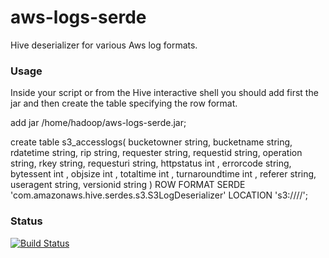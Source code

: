 aws-logs-serde
==============

Hive deserializer for various Aws log formats.

### Usage

Inside your script or from the Hive interactive shell you should add first the jar and then create the table specifying
the row format.

add jar /home/hadoop/aws-logs-serde.jar;

create table s3_accesslogs(
bucketowner             string,
bucketname              string,
rdatetime               string,
rip                     string,
requester               string,
requestid               string,
operation               string,
rkey                    string,
requesturi              string,
httpstatus              int   ,
errorcode               string,
bytessent               int   ,
objsize                 int   ,
totaltime               int   ,
turnaroundtime          int   ,
referer                 string,
useragent               string,
versionid               string
)
ROW FORMAT SERDE 'com.amazonaws.hive.serdes.s3.S3LogDeserializer'
LOCATION 's3://<yours3bucket>/<yourprefixifany>/';


### Status
[![Build Status](https://travis-ci.org/federicob/aws-logs-serde.svg?branch=master)](https://travis-ci.org/federicob/aws-logs-serde)
